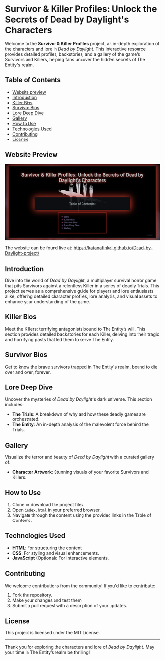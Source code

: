 # Survivor & Killer Profiles: Unlock the Secrets of Dead by Daylight's Characters

Welcome to the **Survivor & Killer Profiles** project, an in-depth exploration of the characters and lore in *Dead by Daylight*. This interactive resource provides detailed profiles, backstories, and a gallery of the game's Survivors and Killers, helping fans uncover the hidden secrets of The Entity's realm.


## Table of Contents

- [Website preview](#Website-Preview)
- [Introduction](#introduction)
- [Killer Bios](#killer-bios)
- [Survivor Bios](#survivor-bios)
- [Lore Deep Dive](#lore-deep-dive)
- [Gallery](#gallery)
- [How to Use](#how-to-use)
- [Technologies Used](#technologies-used)
- [Contributing](#contributing)
- [License](#license)

## Website Preview

![Website Screenshot 1](website-screen-captures/Screenshot%202024-12-16%20at%201.30.58%20PM.png)

The website can be found live at: https://katanafinkoi.github.io/Dead-by-Daylight-project/

## Introduction

Dive into the world of *Dead by Daylight*, a multiplayer survival horror game that pits Survivors against a relentless Killer in a series of deadly Trials. This project serves as a comprehensive guide for players and lore enthusiasts alike, offering detailed character profiles, lore analysis, and visual assets to enhance your understanding of the game.

## Killer Bios

Meet the Killers: terrifying antagonists bound to The Entity’s will. This section provides detailed backstories for each Killer, delving into their tragic and horrifying pasts that led them to serve The Entity.

## Survivor Bios

Get to know the brave survivors trapped in The Entity's realm, bound to die over and over, forever.

## Lore Deep Dive

Uncover the mysteries of *Dead by Daylight*'s dark universe. This section includes:

- **The Trials**: A breakdown of why and how these deadly games are orchestrated.
- **The Entity**: An in-depth analysis of the malevolent force behind the Trials.

## Gallery

Visualize the terror and beauty of *Dead by Daylight* with a curated gallery of:

- **Character Artwork**: Stunning visuals of your favorite Survivors and Killers.

## How to Use

1. Clone or download the project files.
2. Open `index.html` in your preferred browser.
3. Navigate through the content using the provided links in the Table of Contents.

## Technologies Used

- **HTML**: For structuring the content.
- **CSS**: For styling and visual enhancements.
- **JavaScript** (Optional): For interactive elements.

## Contributing

We welcome contributions from the community! If you'd like to contribute:

1. Fork the repository.
2. Make your changes and test them.
3. Submit a pull request with a description of your updates.

## License

This project is licensed under the MIT License.

---

Thank you for exploring the characters and lore of *Dead by Daylight*. May your time in The Entity’s realm be thrilling!
